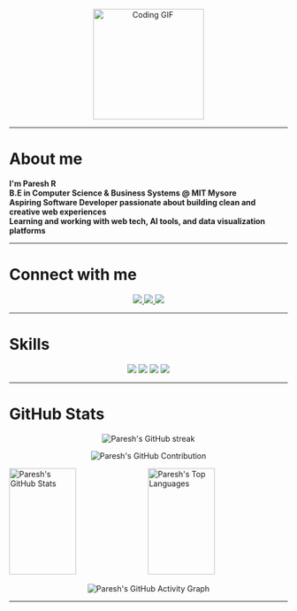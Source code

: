 <p align="center">
  <img src="https://media.giphy.com/media/qgQUggAC3Pfv687qPC/giphy.gif" width="200" alt="Coding GIF"/>
</p>

---

# About me
**I'm Paresh R**<br>
**B.E in Computer Science & Business Systems @ MIT Mysore** <br>
**Aspiring Software Developer passionate about building clean and creative web experiences**  
**Learning and working with web tech, AI tools, and data visualization platforms** 

---

# Connect with me
<p align="center">
  <a href="https://instagram.com/paresh_gowda">
    <img src="https://img.shields.io/badge/Instagram-%23E4405F.svg?style=for-the-badge&logo=Instagram&logoColor=white" />
  </a>
  <a href="https://linkedin.com/in/paresh-r-38095a356">
    <img src="https://img.shields.io/badge/LinkedIn-%230077B5.svg?style=for-the-badge&logo=LinkedIn&logoColor=white" />
  </a>
  <a href="mailto:pareshgowda16@gmail.com">
    <img src="https://img.shields.io/badge/Gmail-D14836?style=for-the-badge&logo=Gmail&logoColor=white" />
  </a>
</p>

---

# Skills
<p align="center">
  <img src="https://img.shields.io/badge/HTML-E34F26?style=for-the-badge&logo=html&logoColor=white" />
  <img src="https://img.shields.io/badge/CSS-1572B6?style=for-the-badge&logo=css&logoColor=white" />
  <img src="https://img.shields.io/badge/JavaScript-F7DF1E?style=for-the-badge&logo=javascript&logoColor=black" />
  <img src="https://img.shields.io/badge/Power_BI-F2C811?style=for-the-badge&logo=powerbi&logoColor=black" />
</p>

---

# GitHub Stats
<p align="center">
  <img src="https://github-readme-streak-stats.herokuapp.com/?user=Paresh-Gowda&theme=radical&border=7F3FBF&background=0D1117" alt="Paresh's GitHub streak"/>
</p>

<p align="center">
  <img src="https://github-profile-summary-cards.vercel.app/api/cards/profile-details?username=Paresh-Gowda&theme=radical" alt="Paresh's GitHub Contribution"/>
</p>

<p align="left">
  <a>
    <img alt="Paresh's GitHub Stats" src="https://denvercoder1-github-readme-stats.vercel.app/api?username=Paresh-Gowda&show_icons=true&count_private=true&theme=react&border_color=7F3FBF&bg_color=0D1117&title_color=F85D7F&icon_color=F8D866" height="192px" width="49%"/>
    <img alt="Paresh's Top Languages" src="https://denvercoder1-github-readme-stats.vercel.app/api/top-langs/?username=Paresh-Gowda&langs_count=8&layout=compact&theme=react&border_color=7F3FBF&bg_color=0D1117&title_color=F85D7F&icon_color=F8D866" height="192px" width="49%"/>
  </a>
</p>

<p align="center">
  <img src="https://github-readme-activity-graph.vercel.app/graph?username=Paresh-Gowda&custom_title=Paresh's%20GitHub%20Activity%20Graph&bg_color=0D1117&color=7F3FBF&line=7F3FBF&point=7F3FBF&area_color=FFFFFF&title_color=FFFFFF&area=true" alt="Paresh's GitHub Activity Graph"/>
</p>

---

